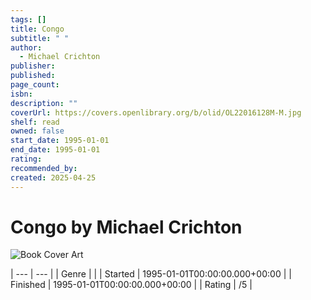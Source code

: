 ```yaml
---
tags: []
title: Congo
subtitle: " "
author:
  - Michael Crichton
publisher: 
published: 
page_count: 
isbn: 
description: ""
coverUrl: https://covers.openlibrary.org/b/olid/OL22016128M-M.jpg
shelf: read
owned: false
start_date: 1995-01-01
end_date: 1995-01-01
rating: 
recommended_by: 
created: 2025-04-25
---
```


# Congo by Michael Crichton

![Book Cover Art](https://covers.openlibrary.org/b/olid/OL22016128M-M.jpg)


| --- | --- |
| Genre |  |
| Started | 1995-01-01T00:00:00.000+00:00 |
| Finished | 1995-01-01T00:00:00.000+00:00 |
| Rating | /5 |

